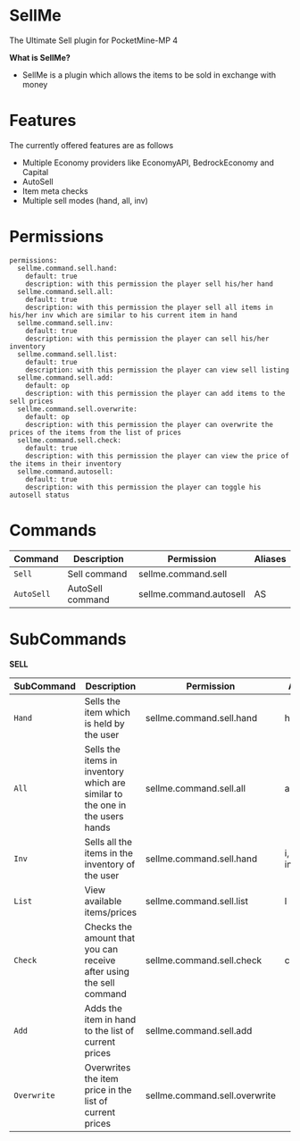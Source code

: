 # SellMe
The Ultimate Sell plugin for PocketMine-MP 4

**What is SellMe?**
- SellMe is a plugin which allows the items to be sold in exchange with money

# Features
The currently offered features are as follows
- Multiple Economy providers like EconomyAPI, BedrockEconomy and Capital
- AutoSell 
- Item meta checks
- Multiple sell modes (hand, all, inv)

# Permissions
```
permissions:
  sellme.command.sell.hand:
    default: true
    description: with this permission the player sell his/her hand
  sellme.command.sell.all:
    default: true
    description: with this permission the player sell all items in his/her inv which are similar to his current item in hand
  sellme.command.sell.inv:
    default: true
    description: with this permission the player can sell his/her inventory
  sellme.command.sell.list:
    default: true
    description: with this permission the player can view sell listing
  sellme.command.sell.add:
    default: op
    description: with this permission the player can add items to the sell prices
  sellme.command.sell.overwrite:
    default: op
    description: with this permission the player can overwrite the prices of the items from the list of prices
  sellme.command.sell.check:
    default: true
    description: with this permission the player can view the price of the items in their inventory
  sellme.command.autosell:
    default: true
    description: with this permission the player can toggle his autosell status
```

# Commands
Command | Description | Permission | Aliases |
----------------- | ------------- | ------------- | -------- |
`Sell` | Sell command | sellme.command.sell | |
`AutoSell` | AutoSell command | sellme.command.autosell | AS |

# SubCommands

**SELL**

SubCommand | Description                                                             | Permission                | Aliases      |
----------------- |-------------------------------------------------------------------------|---------------------------|--------------|
`Hand` | Sells the item which is held by the user | sellme.command.sell.hand  | h |
`All` | Sells the items in inventory which are similar to the one in the users hands | sellme.command.sell.all   | a |
`Inv` | Sells all the items in the inventory of the user  | sellme.command.sell.hand  | i, inventory |
`List` | View available items/prices | sellme.command.sell.list  | l |
`Check` | Checks the amount that you can receive after using the sell command | sellme.command.sell.check | c |
`Add` | Adds the item in hand to the list of current prices | sellme.command.sell.add | |
`Overwrite` | Overwrites the item price in the list of current prices | sellme.command.sell.overwrite ||